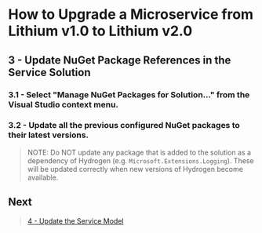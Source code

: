 # How to Upgrade a Microservice from Lithium v1.0 to Lithium v2.0

## 3 - Update NuGet Package References in the Service Solution

### 3.1 - Select "Manage NuGet Packages for Solution..." from the Visual Studio context menu.

### 3.2 - Update all the previous configured NuGet packages to their latest versions.

> NOTE: Do NOT update any package that is added to the solution as a dependency of Hydrogen (e.g. `Microsoft.Extensions.Logging`). These will be updated correctly when new versions of Hydrogen become available.

## Next

> [4 - Update the Service Model](./04-update-service-model.md)